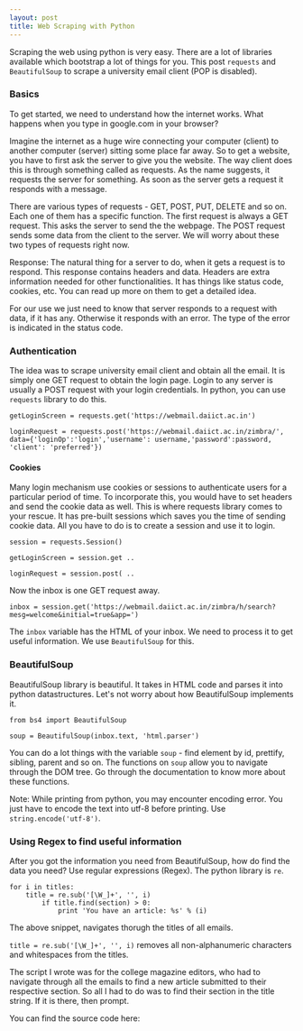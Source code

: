 ```yaml
---
layout: post
title: Web Scraping with Python
---
```


Scraping the web using python is very easy. There are a lot of libraries available which bootstrap a lot of things for you. This post ``requests`` and ``BeautifulSoup`` to scrape a university email client (POP is disabled).

### Basics

To get started, we need to understand how the internet works. What happens when you type in google.com in your browser?

Imagine the internet as a huge wire connecting your computer (client) to another computer (server) sitting some place far away. So to get a website, you have to first ask the server to give you the website. The way client does this is through something called as requests. As the name suggests, it requests the server for something. As soon as the server gets a request it responds with a message.

There are various types of requests - GET, POST, PUT, DELETE and so on. Each one of them has a specific function. The first request is always a GET request. This asks the server to send the the webpage. The POST request sends some data from the client to the server. We will worry about these two types of requests right now.

Response: The natural thing for a server to do, when it gets a request is to respond. This response contains headers and data. Headers are extra information needed for other functionalities. It has things like status code, cookies, etc. You can read up more on them to get a detailed idea.

For our use we just need to know that server responds to a request with data, if it has any. Otherwise it responds with an error. The type of the error is indicated in the status code.

### Authentication

The idea was to scrape university email client and obtain all the email. It is simply one GET request to obtain the login page. Login to any server is usually a  POST request with your login credentials. In python, you can use ``requests`` library to do this.

``getLoginScreen = requests.get('https://webmail.daiict.ac.in')``

``loginRequest = requests.post('https://webmail.daiict.ac.in/zimbra/', data={'loginOp':'login','username': username,'password':password, 'client': 'preferred'})``

#### Cookies

Many login mechanism use cookies or sessions to authenticate users for a particular period of time. To incorporate this, you would have to set headers and send the cookie data as well. This is where requests library comes to your rescue. It has pre-built sessions which saves you the time of sending cookie data. All you have to do is to create a session and use it to login.

``session = requests.Session()``

``getLoginScreen = session.get ..``

``loginRequest = session.post( ..``

Now the inbox is one GET request away.

``inbox = session.get('https://webmail.daiict.ac.in/zimbra/h/search?mesg=welcome&initial=true&app=')``

The ``inbox`` variable has the HTML of your inbox. We need to process it to get useful information. We use ``BeautifulSoup`` for this.

### BeautifulSoup

BeautifulSoup library is beautiful. It takes in HTML code and parses it into python datastructures. Let's not worry about how BeautifulSoup implements it.

``from bs4 import BeautifulSoup``

``soup = BeautifulSoup(inbox.text, 'html.parser')``

You can do a lot things with the variable ``soup`` - find element by id, prettify, sibling, parent and so on. The functions on ``soup`` allow you to navigate through the DOM tree. Go through the documentation to know more about these functions.

Note: While printing from python, you may encounter encoding error. You just have to encode the text into utf-8 before printing. Use ``string.encode('utf-8')``.

### Using Regex to find useful information

After you got the information you need from BeautifulSoup, how do find the data you need? Use regular expressions (Regex). The python library is ``re``.


    for i in titles:
        title = re.sub('[\W_]+', '', i)
            if title.find(section) > 0:
                print 'You have an article: %s' % (i)

The above snippet, navigates thorugh the titles of all emails.

``title = re.sub('[\W_]+', '', i)`` removes all non-alphanumeric characters and whitespaces from the titles.

The script I wrote was for the college magazine editors, who had to navigate through all the emails to find a new article submitted  to their respective section. So all I had to do was to find their section in the title string. If it is there, then prompt.

You can find the source code here:
